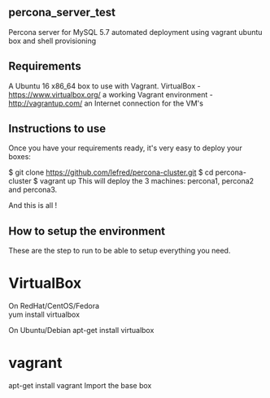 ## percona_server_test
Percona server for MySQL 5.7 automated deployment using vagrant ubuntu box and shell provisioning


## Requirements

A Ubuntu 16 x86_64 box to use with Vagrant.
VirtualBox - https://www.virtualbox.org/
a working Vagrant environment - http://vagrantup.com/
an Internet connection for the VM's


## Instructions to use
Once you have your requirements ready, it's very easy to deploy your boxes:

$ git clone https://github.com/lefred/percona-cluster.git
$ cd percona-cluster
$ vagrant up
This will deploy the 3 machines: percona1, percona2 and percona3.

And this is all !

## How to setup the environment
These are the step to run to be able to setup everything you need.

# VirtualBox

On RedHat/CentOS/Fedora  
yum install virtualbox
 
On Ubuntu/Debian
apt-get install virtualbox

# vagrant

apt-get install vagrant
Import the base box
